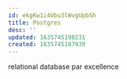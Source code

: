 ```yaml
---
id: ekgKw1i4Ubu3lWvgUpbSh
title: Postgres
desc: ''
updated: 1635745198231
created: 1635745187939
---
```




relational database par excellence

